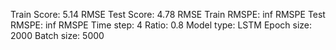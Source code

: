 Train Score: 5.14 RMSE
Test Score: 4.78 RMSE
Train RMSPE: inf RMSPE
Test RMSPE: inf RMSPE
Time step: 4
Ratio: 0.8
Model type: LSTM
Epoch size: 2000
Batch size: 5000